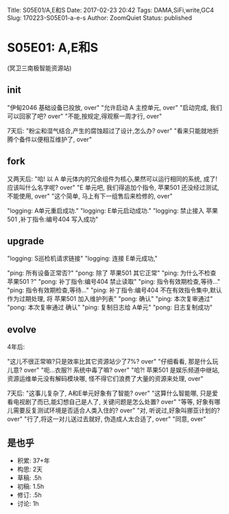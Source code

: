 Title: S05E01/A,E和S
Date: 2017-02-23 20:42
Tags: DAMA,SiFi,write,GC4
Slug: 170223-S05E01-a-e-s
Author: ZoomQuiet
Status: published




# S05E01: A,E和S

(冥卫三南极智能资源站)

## init
"伊甸2046 基础设备已投放, over"
"允许启动 A 主控单元, over"
"启动完成, 我们可以回家了吧? over"
"不能,按规定,得观察一周才行, over"

7天后:
"粉尘和湿气结合,产生的腐蚀超过了设计,怎么办? over"
"看来只能就地折腾个备件以便相互维护了, over"

## fork
又两天后:
"哈! 以 A 单元体内的冗余组件为核心,果然可以运行相同的系统, 成了! 应该叫什么名字呢? over"
"E 单元吧, 我们得追加个指令, 苹果501 还没经过测试, 不能使用, over"
"这个简单, 马上有下一组售后来检修的, over"

"logging: A单元重启成功."
"logging: E单元启动成功."
"logging: 禁止接入 苹果501 ,补丁指令:编号404 写入成功"

## upgrade
"logging: S巡检机请求链接"
"logging: 连接 E单元成功,"

"ping: 所有设备正常否?"
"pong: 除了 苹果501 其它正常"
"ping: 为什么不检查 苹果501 ?"
"pong: 补丁指令:编号404 禁止读取"
"ping: 指令有效期检查,等待…"
"ping: 指令有效期检查,等待…"
"ping: 补丁指令:编号404 不在有效指令集中,默认作为过期处理, 将 苹果501 加入维护列表"
"pong: 确认"
"ping: 本次复审通过"
"pong: 本次复审通过 确认"
"ping: 复制日志给 A单元"
"pong: 日志复制成功"

## evolve
4年后:

"这儿不很正常嘛?只是效率比其它资源站少了7%? over"
"仔细看看, 那是什么玩儿意? over"
"呃…衣服?! 系统中毒了嘛? over"
"哈?! 苹果501 是娱乐频道中继站, 资源运维单元没有解码模块哪, 怪不得它们浪费了大量的资源来处理, over"

7天后:
"这事儿复杂了, A和E单元好象有了智能? over"
"这算什么智能哪, 只是爱看电视剧了而已,能幻想自己是人了, 关键问题是怎么处置? over"
"等等, 好象有哪儿需要反复测试环境是否适合人类入住的? over"
"对, 听说过,好象叫挪亚计划的? over"
"行了,将这一对儿送过去就好, 伪造成人太合适了, over"
"同意, over"

## 是也乎

- 积累: 37+年
- 构思: 2天
- 草稿: .5h
- 初稿: 1.5h
- 修订: .5h
- 讨论: 1h




